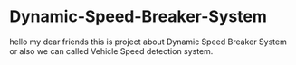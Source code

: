 # Dynamic-Speed-Breaker-System
hello my dear friends this is project  about Dynamic Speed Breaker System or also we can called Vehicle Speed detection system. 
